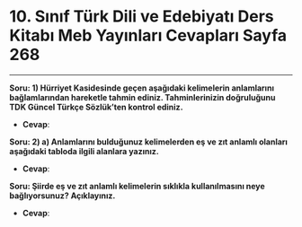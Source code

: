 # 10. Sınıf Türk Dili ve Edebiyatı Ders Kitabı Meb Yayınları Cevapları Sayfa 268

---

**Soru: 1) Hürriyet Kasidesinde geçen aşağıdaki kelimelerin anlamlarını bağlamlarından hareketle tahmin ediniz. Tahminlerinizin doğruluğunu TDK Güncel Türkçe Sözlük’ten kontrol ediniz.**

-   **Cevap**:

**Soru: 2) a) Anlamlarını bulduğunuz kelimelerden eş ve zıt anlamlı olanları aşağıdaki tabloda ilgili alanlara yazınız.**

-   **Cevap**:

**Soru: Şiirde eş ve zıt anlamlı kelimelerin sıklıkla kullanılmasını neye bağlıyorsunuz? Açıklayınız.**

-   **Cevap**: